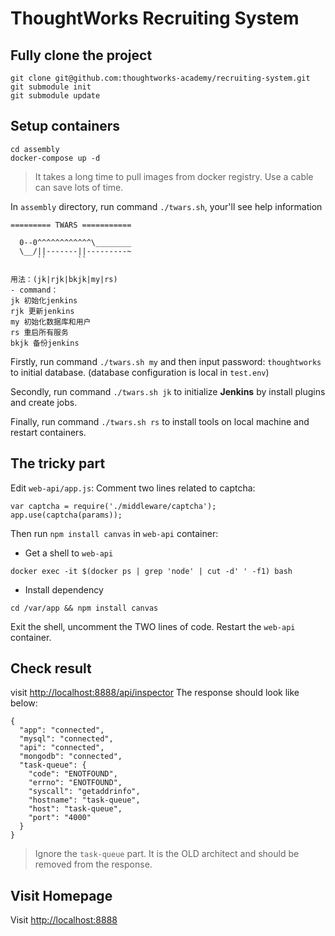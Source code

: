 # ThoughtWorks Recruiting System

## Fully clone the project
```
git clone git@github.com:thoughtworks-academy/recruiting-system.git
git submodule init
git submodule update
```

## Setup containers
```
cd assembly
docker-compose up -d
```
> It takes a long time to pull images from docker registry.
Use a cable can save lots of time.

In `assembly` directory, run command `./twars.sh`, your'll see help information 
```
========= TWARS ===========

  0--0^^^^^^^^^^^^\________
  \__/||-------||---------~
      ``       ``

用法：(jk|rjk|bkjk|my|rs)
- command：
jk 初始化jenkins
rjk 更新jenkins
my 初始化数据库和用户
rs 重启所有服务
bkjk 备份jenkins
```

Firstly, run command  `./twars.sh my` and then input password: `thoughtworks` to initial database. (database configuration is local in `test.env`)

Secondly, run command `./twars.sh jk` to initialize **Jenkins** by install plugins and create jobs.

Finally,  run command `./twars.sh rs` to install tools on local machine and restart containers.

## The tricky part
Edit `web-api/app.js`:
Comment two lines related to captcha:
```
var captcha = require('./middleware/captcha');
app.use(captcha(params));
```
Then run `npm install canvas` in `web-api` container:
* Get a shell to `web-api`
```
docker exec -it $(docker ps | grep 'node' | cut -d' ' -f1) bash
```
* Install dependency
```
cd /var/app && npm install canvas
```
Exit the shell, uncomment the TWO lines of code.
Restart the `web-api` container.

## Check result
visit <http://localhost:8888/api/inspector>
The response should look like below:
```
{
  "app": "connected",
  "mysql": "connected",
  "api": "connected",
  "mongodb": "connected",
  "task-queue": {
    "code": "ENOTFOUND",
    "errno": "ENOTFOUND",
    "syscall": "getaddrinfo",
    "hostname": "task-queue",
    "host": "task-queue",
    "port": "4000"
  }
}
```
> Ignore the `task-queue` part. It is the OLD architect and should be removed from the response.

## Visit Homepage
Visit <http://localhost:8888>[](http://localhost:8888)
